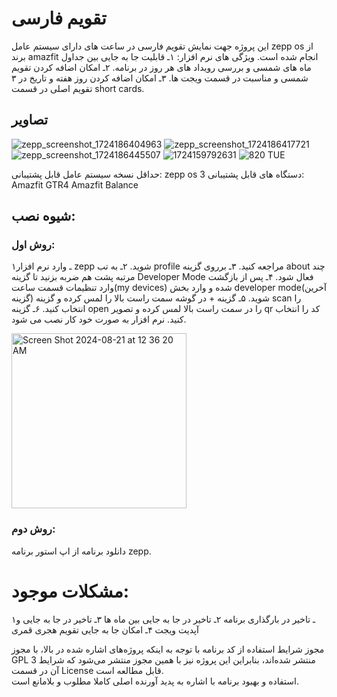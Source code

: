 # تقویم فارسی
این پروژه جهت نمایش تقویم فارسی در ساعت های دارای سیستم عامل zepp os از برند amazfit انجام شده است.
ویژگی های نرم افزار:
۱ـ قابلیت جا به جایی بین جداول ماه های شمسی و بررسی رویداد های هر روز در برنامه.
۲ـ امکان اضافه کردن تقویم شمسی و مناسبت در قسمت ویجت ها.
۳ـ امکان اضافه کردن روز هفته و تاریخ در ۳ تقویم اصلی در قسمت short cards.
## تصاویر



![zepp_screenshot_1724186404963](https://github.com/user-attachments/assets/c69289f8-2a2f-4e7e-b1d4-7ec3dfd463d7)
![zepp_screenshot_1724186417721](https://github.com/user-attachments/assets/6f62165f-b837-479e-afd8-5180dee5f3d0)
![zepp_screenshot_1724186445507](https://github.com/user-attachments/assets/0158f651-9abf-4e10-9c72-cdb6770bb8bc)
![1724159792631](https://github.com/user-attachments/assets/ace7d3ca-0ade-40d2-92b2-5f4dd16aa7ea)
![820 TUE](https://github.com/user-attachments/assets/24c4848d-203f-460a-9b5e-16bf00d44fcc)

حداقل نسخه سیستم عامل قابل پشتیبانی: zepp os 3
دستگاه های قابل پشتیبانی: Amazfit GTR4
Amazfit Balance 

## شیوه نصب:
### روش اول:
۱ـ وارد نرم افزار zepp شوید.
۲ـ به تب profile مراجعه کنید.
۳ـ برروی گزینه about چند مرتبه پشت هم ضربه بزنید تا گزینه Developer Mode فعال شود.
۴ـ پس از بازگشت وارد تنظیمات قسمت ساعت(my devices) شده و وارد بخش developer mode(آخرین گزینه) شوید.
۵ـ گزینه + در گوشه سمت راست بالا را لمس کرده و گزینه scan را انتخاب کنید.
۶ـ گزینه open را در سمت راست بالا لمس کرده و تصویر qr کد را انتخاب کنید.
نرم افزار به صورت خود کار نصب می شود.

<img width="280" alt="Screen Shot 2024-08-21 at 12 36 20 AM" src="https://github.com/user-attachments/assets/0ef2a85b-1865-4638-9dde-d1c2b77a5554">

### روش دوم:
دانلود برنامه از اپ استور برنامه zepp.

# مشکلات موجود:
۱ـ تاخیر در بارگذاری برنامه
۲ـ تاخیر در جا به جایی بین ماه ها
۳ـ تاخیر در جا به جایی و آپدیت ویجت
۴ـ امکان جا به جایی تقویم هجری قمری


مجوز شرایط استفاده از کد برنامه
با توجه به اینکه پروژه‌های اشاره شده در بالا، با مجوز GPL 3 منتشر شده‌اند، بنابراین این پروژه نیز با همین مجوز منتشر می‌شود که شرایط آن در قسمت License قابل مطالعه است.  
استفاده و بهبود برنامه با اشاره به پدید آورنده اصلی کاملا مطلوب و بلامانع است.
